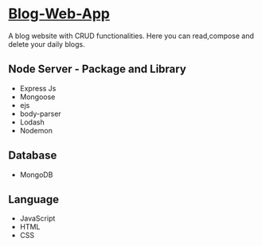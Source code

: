 # <a href ="https://young-sea-63136.herokuapp.com">Blog-Web-App</a>
A blog website with CRUD functionalities. Here you can read,compose and delete your daily blogs.
## Node Server - Package and Library
<ul>
<li> Express Js
<li> Mongoose
<li> ejs
<li> body-parser
<li> Lodash
<li> Nodemon
</ul>

## Database
<ul> <li> MongoDB</ul>

## Language
<ul>
<li>JavaScript
<li>HTML
<li>CSS
</ul>
